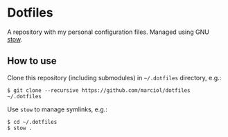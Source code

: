 # Dotfiles

A repository with my personal configuration files. Managed using GNU
[stow][stow].

## How to use

Clone this repository (including submodules) in `~/.dotfiles` directory, e.g.:

    $ git clone --recursive https://github.com/marciol/dotfiles ~/.dotfiles

Use `stow` to manage symlinks, e.g.:

    $ cd ~/.dotfiles
    $ stow .

[stow]: https://www.gnu.org/software/stow/
